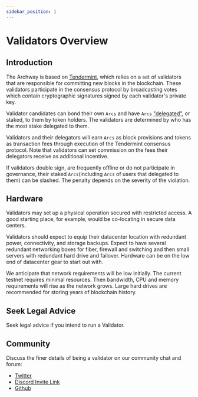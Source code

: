 ```yaml
---
sidebar_position: 1
---
```


# Validators Overview


## Introduction

The Archway is based on [Tendermint](https://github.com/tendermint/tendermint/tree/master/docs/introduction), which relies on a set of validators that are responsible for committing new blocks in the blockchain. These validators participate in the consensus protocol by broadcasting votes which contain cryptographic signatures signed by each validator's private key.

Validator candidates can bond their own `Arcs` and have `Arcs` ["delegated"](../staking.md), or staked, to them by token holders. The validators are determined by who has the most stake delegated to them.

Validators and their delegators will earn `Arcs` as block provisions and tokens as transaction fees through execution of the Tendermint consensus protocol. Note that validators can set commission on the fees their delegators receive as additional incentive.

If validators double sign, are frequently offline or do not participate in governance, their staked `Arcs`(including `Arcs` of users that delegated to them) can be slashed. The penalty depends on the severity of the violation.

## Hardware

Validators may set up a physical operation secured with restricted access. A good starting place, for example, would be co-locating in secure data centers.

Validators should expect to equip their datacenter location with redundant power, connectivity, and storage backups. Expect to have several redundant networking boxes for fiber, firewall and switching and then small servers with redundant hard drive and failover. Hardware can be on the low end of datacenter gear to start out with.

We anticipate that network requirements will be low initially. The current testnet requires minimal resources. Then bandwidth, CPU and memory requirements will rise as the network grows. Large hard drives are recommended for storing years of blockchain history.

<!-- ## Set Up a Website

Set up a dedicated validator's website and signal your intention to become a validator on our [forum](https://forum.cosmos.network/t/validator-candidates-websites/127/3). This is important since delegators will want to have information about the entity they are delegating their Atoms to. -->

## Seek Legal Advice

Seek legal advice if you intend to run a Validator.

## Community

Discuss the finer details of being a validator on our community chat and forum:

<!-- * [Validator Chat](https://riot.im/app/#/room/#cosmos_validators:matrix.org)
* [Validator Forum](https://forum.cosmos.network/c/validating) -->

* [Twitter](https://twitter.com/archwayhq) 
* [Discord Invite Link](https://discord.gg/-5FVvx3WGfa)
* [Github](https://github.com/archway-network)
